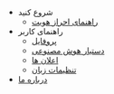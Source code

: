 - شروع کنید
    - [راهنمای احراز هویت](authentication.md)
- راهنمای کاربر
    - [پروفایل](profile.md)
    - [دستیار هوش مصنوعی](ai-assistant.md)
    - [اعلان‌ ها](notifications.md)
    - [تنظیمات زبان](localization.md)
- [درباره ما](about.md)
